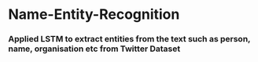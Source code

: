 # Name-Entity-Recognition
### Applied LSTM to extract entities from the text such as person, name, organisation etc from Twitter Dataset
